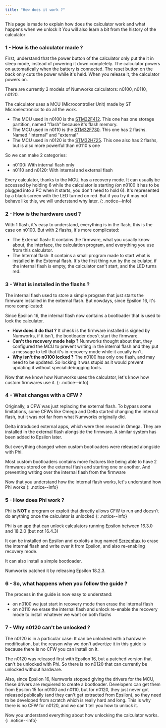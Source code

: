 ```yaml
---
title: "How does it work ?"
---
```


This page is made to explain how does the calculator work and what happens when we unlock it
You will also learn a bit from the history of the calculator

### 1 - How is the calculator made ?

First, understand that the power button of the calculator only put the it in sleep mode, instead of powering it down completely. The calculator powers on automatically when the battery is connected. The reset button on the back only cuts the power while it's held. When you release it, the calculator powers on.

There are currently 3 models of Numworks calculators: n0100, n0110, n0120.

The calculator uses a MCU (Microcontroller Unit) made by ST Microelectronics to do all the work.
- The MCU used in n0100 is the [STM32F412](https://www.st.com/en/microcontrollers-microprocessors/stm32f412.html). This one has one storage partition, named "flash" because it's flash memory.
- The MCU used in n0110 is the [STM32F730](https://www.st.com/en/microcontrollers-microprocessors/stm32f730r8.html). This one has 2 flashs. Named "internal" and "external"
- The MCU used in n0120 is the [STM32H725](https://www.st.com/en/microcontrollers-microprocessors/stm32h725-735.html). This one also has 2 flashs, but is also more powerful than n0110's one

So we can make 2 categories:
- n0100: With internal flash only
- n0110 and n0120: With internal and external flash

Every calculator, thanks to the MCU, has a recovery mode. It can usually be accessed by holding 6 while the calculator is starting (on n0100 it has to be plugged into a PC when it starts, you don't need to hold 6). It's represented by a black screen with the LED turned on red. But if you try it may not behave like this, we will understand why later.
{: .notice--info}

### 2 - How is the hardware used ?

With 1 flash, it's easy to understand, everything is in the flash, this is the case on n0100. But with 2 flashs, it's more complicated:

- The External flash: It contains the firmware, what you usually know about, the interface, the calculation program, and everything you use from this calculator.
- The Internal flash: It contains a small program made to start what is installed in the External flash. It's the first thing run by the calculator, if the internal flash is empty, the calculator can't start, and the LED turns red.

### 3 - What is installed in the flashs ?

The internal flash used to store a simple program that just starts the firmware installed in the external flash. But nowdays, since Epsilon 16, it's more complicated:

Since Epsilon 16, the internal flash now contains a bootloader that is used to lock the calculator.
- **How does it do that ?** It check is the firmware installed is signed by Numworks, if it isn't, the bootloader does't start the firmware.
- **Can't the recovery mode help ?** Numworks thought about that, they configured the MCU to prevent writing in the internal flash and they put a message to tell that it's in recovery mode while it acually isn't.
- **Why isn't the n0100 locked ?** The n0100 has only one flash, and may need to be updated. So locking it was stupid as it would prevent updating it without special debugging tools.

Now that we know how Numworks uses the calculator, let's know how custom firmwares use it.
{: .notice--info}

### 4 - What changes with a CFW ?

Originally, a CFW was just replacing the external flash. To bypass some limitations, some CFWs like Omega and Delta started changing the internal flash, but it was not far from what Numworks originally did.

Delta introduced external apps, which were then reused in Omega. They are installed in the external flash alongside the firmware. A similar system has been added to Epsilon later.

But everything changed when custom bootloaders were released alongside with Phi.

Most custom bootloaders contains more features like being able to have 2 firmwares stored on the external flash and starting one or another. And preventing writing over the internal flash from the firmware

Now that you understand how the internal flash works, let's understand how Phi works
{: .notice--info}

### 5 - How does Phi work ?

Phi is **NOT** a program or exploit that directly allows CFW to run and doesn't do anything once the calculator is unlocked
{: .notice--info}

Phi is an app that can unlock calculators running Epsilon between 16.3.0 and 18.2.0 (but not 16.4.3)

It can be installed on Epsilon and exploits a bug named [Screenhax](https://blog.mfriess.xyz/screenhax/) to erase the internal flash and write over it from Epsilon, and also re-enabling recovery mode.

It can also install a simple bootloader.

Numworks patched it by releasing Epsilon 18.2.3.

### 6 - So, what happens when you follow the guide ?

The process in the guide is now easy to understand:
- on n0100 we just start in recovery mode then erase the internal flash
- on n0110 we erase the internal flash and unlock re-enable the recovery mode to install whatever we want on both flashs

### 7 - Why n0120 can't be unlocked ?

The n0120 is in a particular case:
It can be unlocked with a hardware modification, but the reason why we don't advertize it in this guide is because there is no CFW you can install on it.

The n0120 was released first with Epsilon 16, but a patched version that can't be unlocked with Phi. So there is no n0120 that can currently be unlocked without hardware.

Also, since Epsilon 16, Numworls stopped giving the drivers for the MCU, these drivers are requiered to create a bootloader. Developers can get them from Epsilon 15 for n0100 and n0110, but for n0120, they just never got released publically (and they can't get extracted from Epsilon), so they need to be developed from scratch which is really hard and long. This is why there is no CFW for n0120, and we can't tell you how to unlock it.

Now you understand everything about how unlocking the calculator works.
{: .notice--info}
